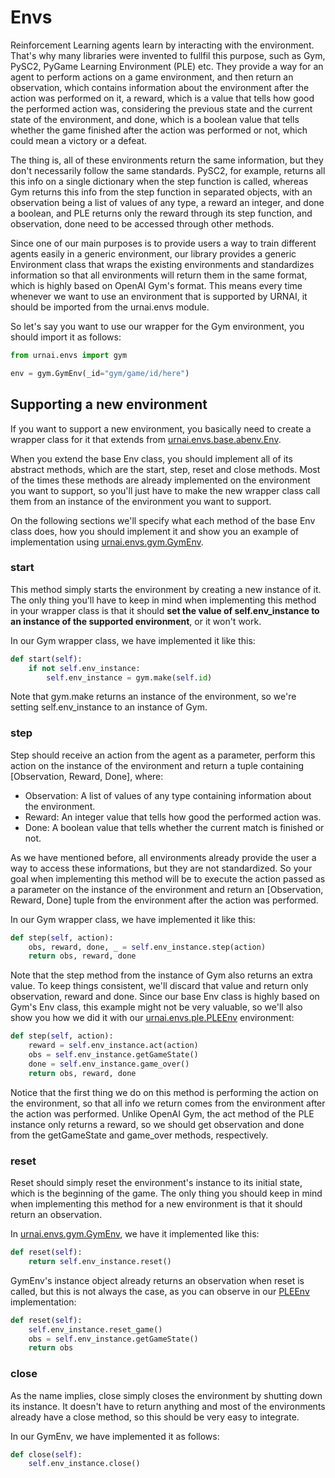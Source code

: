 # Envs

Reinforcement Learning agents learn by interacting with the environment. That's why many libraries
were invented to fullfil this purpose, such as Gym, PySC2, PyGame Learning Environment (PLE) etc.
They provide a way for an agent to perform actions on a game environment, and then return an
observation, which contains information about the environment after the action was performed on it,
a reward, which is a value that tells how good the performed action was, considering the previous
state and the current state of the environment, and done, which is a boolean value that tells
whether the game finished after the action was performed or not, which could mean a victory or a
defeat.

The thing is, all of these environments return the same information, but they don't necessarily
follow the same standards. PySC2, for example, returns all this info on a single dictionary when the
step function is called, whereas Gym returns this info from the step function in separated objects,
with an observation being a list of values of any type, a reward an integer, and done a boolean, and
PLE returns only the reward through its step function, and observation, done need to be accessed
through other methods.

Since one of our main purposes is to provide users a way to train different agents easily in a
generic environment, our library provides a generic Environment class that wraps the existing
environments and standardizes information so that all environments will return them in the same
format, which is highly based on OpenAI Gym's format. This means every time whenever we want to use
an environment that is supported by URNAI, it should be imported from the urnai.envs module.

So let's say you want to use our wrapper for the Gym environment, you should import it as follows:

```py
from urnai.envs import gym

env = gym.GymEnv(_id="gym/game/id/here")
```

## Supporting a new environment

If you want to support a new environment, you basically need to create a wrapper class for it that
extends from [urnai.envs.base.abenv.Env](./base/abenv.py).

When you extend the base Env class, you should implement all of its abstract methods, which are the
start, step, reset and close methods. Most of the times these methods are already implemented on the
environment you want to support, so you'll just have to make the new wrapper class call them from an
instance of the environment you want to support.

On the following sections we'll specify what each method of the base Env class does, how you should
implement it and show you an example of implementation using [urnai.envs.gym.GymEnv](./gym.py).

### start

This method simply starts the environment by creating a new instance of it. The only thing you'll
have to keep in mind when implementing this method in your wrapper class is that it should **set the
value of self.env_instance to an instance of the supported environment**, or it won't work.

In our Gym wrapper class, we have implemented it like this:

```py
def start(self):
    if not self.env_instance:
        self.env_instance = gym.make(self.id)
```

Note that gym.make returns an instance of the environment, so we're setting self.env_instance to an
instance of Gym.

### step

Step should receive an action from the agent as a parameter, perform this action on the instance of
the environment and return a tuple containing [Observation, Reward, Done], where:

- Observation: A list of values of any type containing information about the environment.
- Reward: An integer value that tells how good the performed action was.
- Done: A boolean value that tells whether the current match is finished or not.

As we have mentioned before, all environments already provide the user a way to access these
informations, but they are not standardized. So your goal when implementing this method will be to
execute the action passed as a parameter on the instance of the environment and return
an [Observation, Reward, Done] tuple from the environment after the action was performed.

In our Gym wrapper class, we have implemented it like this:

```py
def step(self, action):
    obs, reward, done, _ = self.env_instance.step(action)
    return obs, reward, done
```

Note that the step method from the instance of Gym also returns an extra value. To keep things
consistent, we'll discard that value and return only observation, reward and done. Since our base
Env class is highly based on Gym's Env class, this example might not be very valuable, so we'll also
show you how we did it with our [urnai.envs.ple.PLEEnv](./ple.py) environment:

```py
def step(self, action):
    reward = self.env_instance.act(action)
    obs = self.env_instance.getGameState()
    done = self.env_instance.game_over()
    return obs, reward, done
```

Notice that the first thing we do on this method is performing the action on the environment, so
that all info we return comes from the environment after the action was performed. Unlike OpenAI
Gym, the act method of the PLE instance only returns a reward, so we should get observation and done
from the getGameState and game_over methods, respectively.

### reset

Reset should simply reset the environment's instance to its initial state, which is the beginning of
the game. The only thing you should keep in mind when implementing this method for a new environment
is that it should return an observation.

In [urnai.envs.gym.GymEnv](./gym.py), we have it implemented like this:

```py
def reset(self):
    return self.env_instance.reset()
```

GymEnv's instance object already returns an observation when reset is called, but this is not always
the case, as you can observe in our [PLEEnv](./ple.py) implementation:

```py
def reset(self):
    self.env_instance.reset_game()
    obs = self.env_instance.getGameState()
    return obs
```

### close

As the name implies, close simply closes the environment by shutting down its instance. It doesn't
have to return anything and most of the environments already have a close method, so this should be
very easy to integrate.

In our GymEnv, we have implemented it as follows:

```py
def close(self):
    self.env_instance.close()
```
